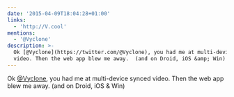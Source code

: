 ```yaml
---
date: '2015-04-09T18:04:28+01:00'
links:
  - 'http://V.cool'
mentions:
  - '@Vyclone'
description: >-
  Ok [@Vyclone](https://twitter.com/@Vyclone), you had me at multi-device synced
  video. Then the web app blew me away.  (and on Droid, iOS &amp; Win)
---
```

Ok [@Vyclone](https://twitter.com/@Vyclone), you had me at multi-device synced video. Then the web app blew me away.  (and on Droid, iOS &amp; Win)
